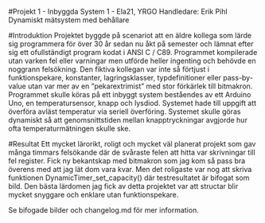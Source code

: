 #Projekt 1 - Inbyggda System 1 - Ela21, YRGO
Handledare: Erik Pihl
Dynamiskt mätsystem med behållare


#Introduktion
Projektet byggde på scenariot att en äldre kollega som lärde sig programmera för över 30 år sedan nu åkt på semester och lämnat efter sig ett ofullständigt program kodat i ANSI C / C89. Programmet kompilerade utan varken fel eller varningar men utförde heller ingenting och behövde en noggrann felsökning.
Den fiktiva kollegan var inte så förtjust i funktionspekare, konstanter, lagringsklasser, typdefinitioner eller pass-by-value utan var mer av en ”pekarextrimist” med stor förkärlek till bitmakron. 
Programmet skulle köras på ett inbyggt system beståendes av ett Arduino Uno, en temperatursensor, knapp och lysdiod. Systemet hade till uppgift att överföra avläst temperatur via seriell överföring. Systemet skulle göras dynamiskt så att genomsnittstiden mellan knapptryckningar avgjorde hur ofta temperaturmätningen skulle ske.

#Resultat
Ett mycket lärorikt, roligt och mycket väl planerat projekt som gav många timmars felsökande där de svåraste felen att hitta var skrivningar till fel register. Fick ny bekantskap med bitmakron som jag kom så pass bra överens med att jag lät dom vara kvar. Men det roligaste var nog att skriva funktionen DynamicTimer_set_capacity() där testresultatet är bifogat som bild. Den bästa lärdomen jag fick av detta projektet var att structar blir mycket snyggare och enklare utan funktionspekare.

Se bifogade bilder och changelog.md för mer information.

